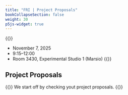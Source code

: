 ```yaml
---
title: "FRI | Project Proposals"
bookCollapseSection: false
weight: 30
p5js-widget: true
---
```


{{<hint info>}}
- November 7, 2025
- 9:15–12:00
- Room 3430, Experimental Studio 1 (Marsio)
{{</hint>}}

## Project Proposals

{{<hint info>}}
We start off by checking yout project proposals.
{{</hint>}}

